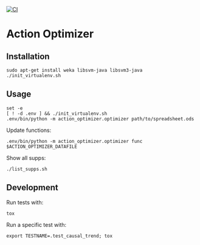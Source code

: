 [![CI](https://github.com/chrisspen/action-optimizer/actions/workflows/ci.yml/badge.svg)](https://github.com/chrisspen/action-optimizer/actions/)

Action Optimizer
================

Installation
------------

    sudo apt-get install weka libsvm-java libsvm3-java
    ./init_virtualenv.sh

Usage
-----

    set -e
    [ ! -d .env ] && ./init_virtualenv.sh
    .env/bin/python -m action_optimizer.optimizer path/to/spreadsheet.ods

Update functions:

    .env/bin/python -m action_optimizer.optimizer func $ACTION_OPTIMIZER_DATAFILE

Show all supps:

    ./list_supps.sh

Development
-----------

Run tests with:

    tox

Run a specific test with:

    export TESTNAME=.test_causal_trend; tox
